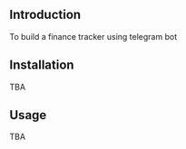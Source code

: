 ## Introduction

To build a finance tracker using telegram bot

## Installation 

TBA

## Usage

TBA